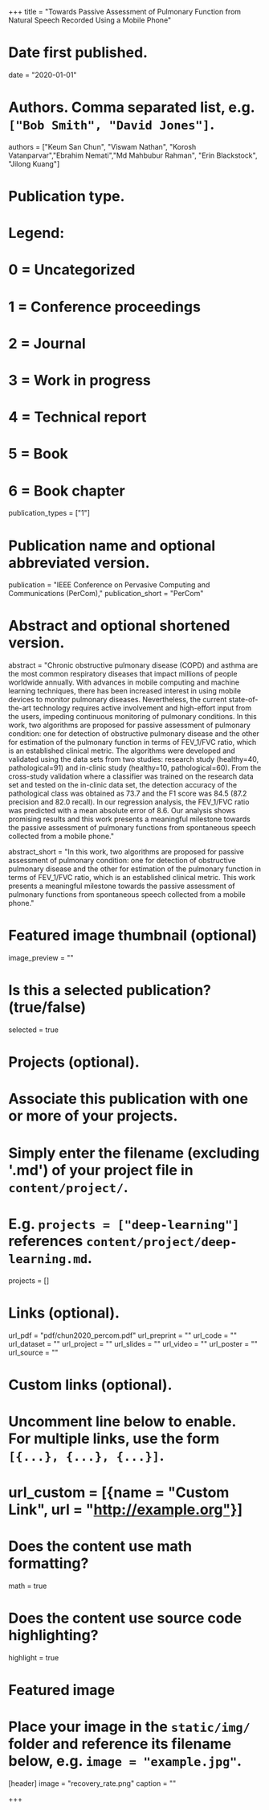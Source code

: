 +++
title = "Towards Passive Assessment of Pulmonary Function from Natural Speech Recorded Using a Mobile Phone"

# Date first published.
date = "2020-01-01"

# Authors. Comma separated list, e.g. `["Bob Smith", "David Jones"]`.
authors = ["Keum San Chun", "Viswam Nathan", "Korosh Vatanparvar","Ebrahim Nemati","Md Mahbubur Rahman", "Erin Blackstock", "Jilong Kuang"]

# Publication type.
# Legend:
# 0 = Uncategorized
# 1 = Conference proceedings
# 2 = Journal
# 3 = Work in progress
# 4 = Technical report
# 5 = Book
# 6 = Book chapter
publication_types = ["1"]

# Publication name and optional abbreviated version.
publication = "IEEE Conference on Pervasive Computing and Communications (PerCom),"
publication_short = "PerCom"

# Abstract and optional shortened version.
abstract = "Chronic obstructive pulmonary disease (COPD) and asthma are the most common respiratory diseases that impact millions of people worldwide annually. With advances in mobile computing and machine learning techniques, there has been increased interest in using mobile devices to monitor pulmonary diseases. Nevertheless, the current state-of-the-art technology requires active involvement and high-effort input from the users, impeding continuous monitoring of pulmonary conditions. In this work, two algorithms are proposed for passive assessment of pulmonary condition: one for detection of obstructive pulmonary disease and the other for estimation of the pulmonary function in terms of FEV_1/FVC ratio, which is an established clinical metric. The algorithms were developed and validated using the data sets from two studies: research study (healthy=40, pathological=91) and in-clinic study (healthy=10, pathological=60). From the cross-study validation where a classifier was trained on the research data set and tested on the in-clinic data set, the detection accuracy of the pathological class was obtained as 73.7 and the F1 score was 84.5 (87.2 precision and 82.0 recall). In our regression analysis, the FEV_1/FVC ratio was predicted with a mean absolute error of 8.6. Our analysis shows promising results and this work presents a meaningful milestone towards the passive assessment of pulmonary functions from spontaneous speech collected from a mobile phone."

abstract_short = "In this work, two algorithms are proposed for passive assessment of pulmonary condition: one for detection of obstructive pulmonary disease and the other for estimation of the pulmonary function in terms of FEV_1/FVC ratio, which is an established clinical metric. This work presents a meaningful milestone towards the passive assessment of pulmonary functions from spontaneous speech collected from a mobile phone."

# Featured image thumbnail (optional)
image_preview = ""

# Is this a selected publication? (true/false)
selected = true

# Projects (optional).
#   Associate this publication with one or more of your projects.
#   Simply enter the filename (excluding '.md') of your project file in `content/project/`.
#   E.g. `projects = ["deep-learning"]` references `content/project/deep-learning.md`.
projects = [] 

# Links (optional).
url_pdf = "pdf/chun2020_percom.pdf"
url_preprint = ""
url_code = ""
url_dataset = ""
url_project = ""
url_slides = ""
url_video = ""
url_poster = ""
url_source = ""

# Custom links (optional).
#   Uncomment line below to enable. For multiple links, use the form `[{...}, {...}, {...}]`.
# url_custom = [{name = "Custom Link", url = "http://example.org"}]

# Does the content use math formatting?
math = true

# Does the content use source code highlighting?
highlight = true

# Featured image
# Place your image in the `static/img/` folder and reference its filename below, e.g. `image = "example.jpg"`.
[header]
image = "recovery_rate.png"
caption = ""

+++
